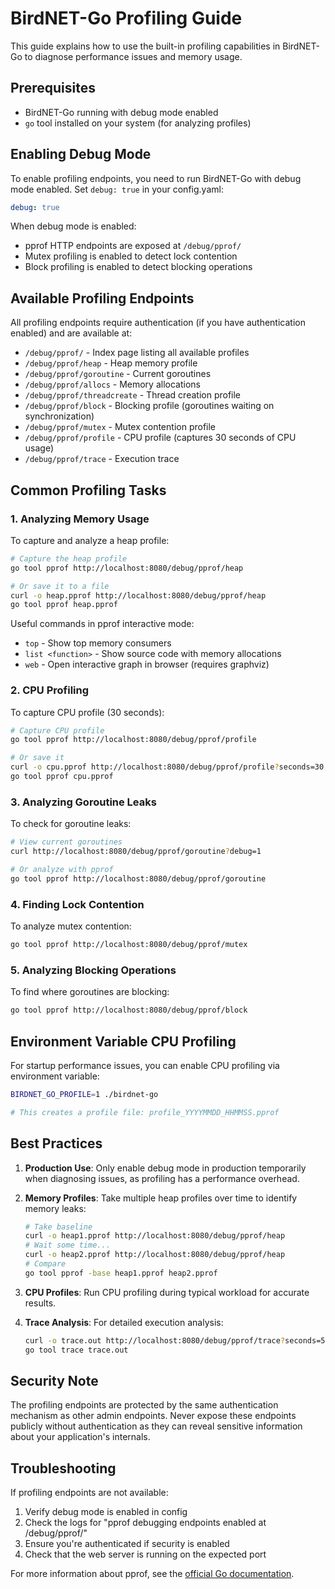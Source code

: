 # BirdNET-Go Profiling Guide

This guide explains how to use the built-in profiling capabilities in BirdNET-Go to diagnose performance issues and memory usage.

## Prerequisites

- BirdNET-Go running with debug mode enabled
- `go` tool installed on your system (for analyzing profiles)

## Enabling Debug Mode

To enable profiling endpoints, you need to run BirdNET-Go with debug mode enabled. Set `debug: true` in your config.yaml:

```yaml
debug: true
```

When debug mode is enabled:
- pprof HTTP endpoints are exposed at `/debug/pprof/`
- Mutex profiling is enabled to detect lock contention
- Block profiling is enabled to detect blocking operations

## Available Profiling Endpoints

All profiling endpoints require authentication (if you have authentication enabled) and are available at:

- `/debug/pprof/` - Index page listing all available profiles
- `/debug/pprof/heap` - Heap memory profile
- `/debug/pprof/goroutine` - Current goroutines
- `/debug/pprof/allocs` - Memory allocations
- `/debug/pprof/threadcreate` - Thread creation profile
- `/debug/pprof/block` - Blocking profile (goroutines waiting on synchronization)
- `/debug/pprof/mutex` - Mutex contention profile
- `/debug/pprof/profile` - CPU profile (captures 30 seconds of CPU usage)
- `/debug/pprof/trace` - Execution trace

## Common Profiling Tasks

### 1. Analyzing Memory Usage

To capture and analyze a heap profile:

```bash
# Capture the heap profile
go tool pprof http://localhost:8080/debug/pprof/heap

# Or save it to a file
curl -o heap.pprof http://localhost:8080/debug/pprof/heap
go tool pprof heap.pprof
```

Useful commands in pprof interactive mode:
- `top` - Show top memory consumers
- `list <function>` - Show source code with memory allocations
- `web` - Open interactive graph in browser (requires graphviz)

### 2. CPU Profiling

To capture CPU profile (30 seconds):

```bash
# Capture CPU profile
go tool pprof http://localhost:8080/debug/pprof/profile

# Or save it
curl -o cpu.pprof http://localhost:8080/debug/pprof/profile?seconds=30
go tool pprof cpu.pprof
```

### 3. Analyzing Goroutine Leaks

To check for goroutine leaks:

```bash
# View current goroutines
curl http://localhost:8080/debug/pprof/goroutine?debug=1

# Or analyze with pprof
go tool pprof http://localhost:8080/debug/pprof/goroutine
```

### 4. Finding Lock Contention

To analyze mutex contention:

```bash
go tool pprof http://localhost:8080/debug/pprof/mutex
```

### 5. Analyzing Blocking Operations

To find where goroutines are blocking:

```bash
go tool pprof http://localhost:8080/debug/pprof/block
```

## Environment Variable CPU Profiling

For startup performance issues, you can enable CPU profiling via environment variable:

```bash
BIRDNET_GO_PROFILE=1 ./birdnet-go

# This creates a profile file: profile_YYYYMMDD_HHMMSS.pprof
```

## Best Practices

1. **Production Use**: Only enable debug mode in production temporarily when diagnosing issues, as profiling has a performance overhead.

2. **Memory Profiles**: Take multiple heap profiles over time to identify memory leaks:
   ```bash
   # Take baseline
   curl -o heap1.pprof http://localhost:8080/debug/pprof/heap
   # Wait some time...
   curl -o heap2.pprof http://localhost:8080/debug/pprof/heap
   # Compare
   go tool pprof -base heap1.pprof heap2.pprof
   ```

3. **CPU Profiles**: Run CPU profiling during typical workload for accurate results.

4. **Trace Analysis**: For detailed execution analysis:
   ```bash
   curl -o trace.out http://localhost:8080/debug/pprof/trace?seconds=5
   go tool trace trace.out
   ```

## Security Note

The profiling endpoints are protected by the same authentication mechanism as other admin endpoints. Never expose these endpoints publicly without authentication as they can reveal sensitive information about your application's internals.

## Troubleshooting

If profiling endpoints are not available:
1. Verify debug mode is enabled in config
2. Check the logs for "pprof debugging endpoints enabled at /debug/pprof/"
3. Ensure you're authenticated if security is enabled
4. Check that the web server is running on the expected port

For more information about pprof, see the [official Go documentation](https://pkg.go.dev/net/http/pprof).